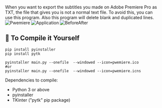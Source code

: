 When you want to export the subtitles you made on Adobe Premiere Pro as TXT, the file that gives you is not a normal text file. To avoid this, you can use this program.
Also this program will delete blank and duplicated lines.
![Pwemiere](https://github.com/ErenEksen/PremiereTXTtoTextConverter/assets/97560144/0d541ce2-a5e1-40a0-b25e-c45fb2cb4c84)
![Application](https://github.com/ErenEksen/PremiereTXTtoTextConverter/assets/97560144/758e95c3-2351-472d-be38-d6c95f4a4b93)
![BeforeAfter](https://github.com/ErenEksen/PremiereTXTtoTextConverter/assets/97560144/c7e2f2a6-86a4-401a-8922-3a93ca5e1ae4)



## 🔨 To Compile it Yourself
```
pip install pyinstaller
pip install pytk

pyinstaller main.py --onefile  --windowed --icon=pwemiere.ico
#or
pyinstaller main.py --onefile  --windowed --icon=pwemiere.icns
```
Dependencies to compile:
- Python 3 or above
- pyinstaller 
- TKinter ("pytk" pip package)



